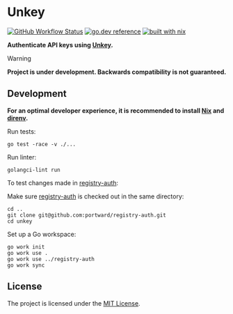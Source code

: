 # Unkey

[![GitHub Workflow Status](https://img.shields.io/github/actions/workflow/status/portward/unkey-authenticator/ci.yaml?style=flat-square)](https://github.com/portward/unkey-authenticator/actions/workflows/ci.yaml)
[![go.dev reference](https://img.shields.io/badge/go.dev-reference-007d9c?logo=go&logoColor=white&style=flat-square)](https://pkg.go.dev/mod/github.com/portward/unkey-authenticator)
[![built with nix](https://img.shields.io/badge/builtwith-nix-7d81f7?style=flat-square)](https://builtwithnix.org)

**Authenticate API keys using [Unkey](https://unkey.dev).**

> [!WARNING]
> **Project is under development. Backwards compatibility is not guaranteed.**

## Development

**For an optimal developer experience, it is recommended to install [Nix](https://nixos.org/download.html) and [direnv](https://direnv.net/docs/installation.html).**

Run tests:

```shell
go test -race -v ./...
```

Run linter:

```shell
golangci-lint run
```

To test changes made in [registry-auth](https://github.com/portward/registry-auth):

Make sure [registry-auth](https://github.com/portward/registry-auth) is checked out in the same directory:

```shell
cd ..
git clone git@github.com:portward/registry-auth.git
cd unkey
```

Set up a Go workspace:

```shell
go work init
go work use .
go work use ../registry-auth
go work sync
```

## License

The project is licensed under the [MIT License](LICENSE).
